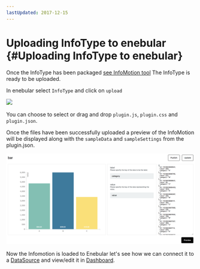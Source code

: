 ```yaml
---
lastUpdated: 2017-12-15
---
```


# Uploading InfoType to enebular {#Uploading InfoType to enebular}

Once the InfoType has been packaged [see InfoMotion tool](./InfoMotionTool.md)
The InfoType is ready to be uploaded.

In enebular select `InfoType` and click on `upload`

![](../_asset/images/InfoMotion/enebular-developers-upload-infomotion.png)

You can choose to select or drag and drop `plugin.js`, `plugin.css` and `plugin.json`.

Once the files have been successfully uploaded
a preview of the InfoMotion will be displayed along with the
`sampleData` and `sampleSettings` from the plugin.json.

![](../_asset/images/InfoMotion/overview.png)

Now the Infomotion is loaded to Enebular let's see how we can
connect it to a [DataSource](./CreateDataSource.md) and view/edit it in [Dashboard](./CreateInfoMotion.md).
